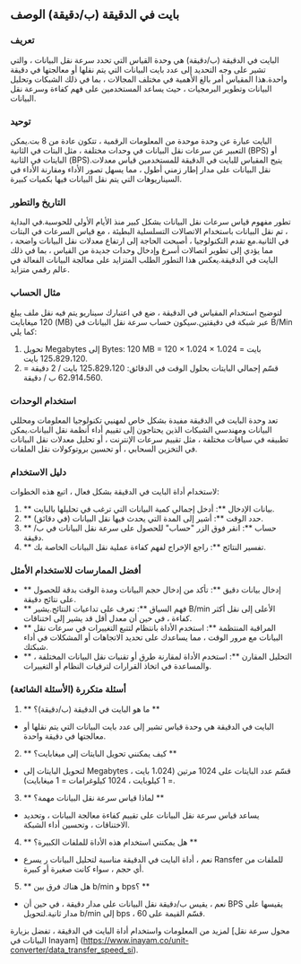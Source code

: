 ## بايت في الدقيقة (ب/دقيقة) الوصف

### تعريف
البايت في الدقيقة (ب/دقيقة) هي وحدة القياس التي تحدد سرعة نقل البيانات ، والتي تشير على وجه التحديد إلى عدد بايت البيانات التي يتم نقلها أو معالجتها في دقيقة واحدة.هذا المقياس أمر بالغ الأهمية في مختلف المجالات ، بما في ذلك الشبكات وتحليل البيانات وتطوير البرمجيات ، حيث يساعد المستخدمين على فهم كفاءة وسرعة نقل البيانات.

### توحيد
البايت عبارة عن وحدة موحدة من المعلومات الرقمية ، تتكون عادة من 8 بت.يمكن التعبير عن سرعات نقل البيانات في وحدات مختلفة ، مثل البتات في الثانية (BPS) أو البايتات في الثانية (BPS).يتيح المقياس للبايت في الدقيقة للمستخدمين قياس معدلات نقل البيانات على مدار إطار زمني أطول ، مما يسهل تصور الأداء ومقارنة الأداء في السيناريوهات التي يتم نقل البيانات فيها بكميات كبيرة.

### التاريخ والتطور
تطور مفهوم قياس سرعات نقل البيانات بشكل كبير منذ الأيام الأولى للحوسبة.في البداية ، تم نقل البيانات باستخدام الاتصالات التسلسلية البطيئة ، مع قياس السرعات في البتات في الثانية.مع تقدم التكنولوجيا ، أصبحت الحاجة إلى ارتفاع معدلات نقل البيانات واضحة ، مما يؤدي إلى تطوير اتصالات أسرع وإدخال وحدات جديدة من القياس ، بما في ذلك البايت في الدقيقة.يعكس هذا التطور الطلب المتزايد على معالجة البيانات الفعالة في عالم رقمي متزايد.

### مثال الحساب
لتوضيح استخدام المقياس في الدقيقة ، ضع في اعتبارك سيناريو يتم فيه نقل ملف يبلغ 120 ميغابايت (MB) عبر شبكة في دقيقتين.سيكون حساب سرعة نقل البيانات في B/Min كما يلي:

1. تحويل Megabytes إلى Bytes: 120 MB = 120 × 1،024 × 1،024 بايت = 125،829،120 بايت.
2. قسّم إجمالي البايتات بحلول الوقت في الدقائق: 125،829،120 بايت / 2 دقيقة = 62،914،560 ب / دقيقة.

### استخدام الوحدات
تعد وحدة البايت في الدقيقة مفيدة بشكل خاص لمهنيي تكنولوجيا المعلومات ومحللي البيانات ومهندسي الشبكات الذين يحتاجون إلى تقييم أداء أنظمة نقل البيانات.يمكن تطبيقه في سياقات مختلفة ، مثل تقييم سرعات الإنترنت ، أو تحليل معدلات نقل البيانات في التخزين السحابي ، أو تحسين بروتوكولات نقل الملفات.

### دليل الاستخدام
لاستخدام أداة البايت في الدقيقة بشكل فعال ، اتبع هذه الخطوات:

1. ** بيانات الإدخال **: أدخل إجمالي كمية البيانات التي ترغب في تحليلها بالبايت.
2. ** حدد الوقت **: أشير إلى المدة التي يحدث فيها نقل البيانات (في دقائق).
3. ** حساب **: انقر فوق الزر "حساب" للحصول على سرعة نقل البيانات في ب/دقيقة.
4. ** تفسير النتائج **: راجع الإخراج لفهم كفاءة عملية نقل البيانات الخاصة بك.

### أفضل الممارسات للاستخدام الأمثل
- ** إدخال بيانات دقيق **: تأكد من إدخال حجم البيانات ومدة الوقت بدقة للحصول على نتائج دقيقة.
- ** فهم السياق **: تعرف على تداعيات النتائج.يشير B/min الأعلى إلى نقل أكثر كفاءة ، في حين أن معدل أقل قد يشير إلى اختناقات.
- ** المراقبة المنتظمة **: استخدم الأداة بانتظام لتتبع التغييرات في سرعات نقل البيانات مع مرور الوقت ، مما يساعدك على تحديد الاتجاهات أو المشكلات في أداء شبكتك.
- ** التحليل المقارن **: استخدم الأداة لمقارنة طرق أو تقنيات نقل البيانات المختلفة ، والمساعدة في اتخاذ القرارات لترقيات النظام أو التغييرات.

### أسئلة متكررة (الأسئلة الشائعة)

1. ** ما هو البايت في الدقيقة (ب/دقيقة)؟ **
- البايت في الدقيقة هي وحدة قياس تشير إلى عدد بايت البيانات التي يتم نقلها أو معالجتها في دقيقة واحدة.

2. ** كيف يمكنني تحويل البايتات إلى ميغابايت؟ **
- لتحويل البايتات إلى Megabytes ، قسّم عدد البايتات على 1024 مرتين (1،024 بايت = 1 كيلوبايت ، 1024 كيلوغرامات = 1 ميغابايت).

3. ** لماذا قياس سرعة نقل البيانات مهمة؟ **
- يساعد قياس سرعة نقل البيانات على تقييم كفاءة معالجة البيانات ، وتحديد الاختناقات ، وتحسين أداء الشبكة.

4. ** هل يمكنني استخدام هذه الأداة للملفات الكبيرة؟ **
- نعم ، أداة البايت في الدقيقة مناسبة لتحليل البيانات ر يسرع Ransfer للملفات من أي حجم ، سواء كانت صغيرة أو كبيرة.

5. ** هل هناك فرق بين b/min و bps؟ **
- نعم ، يقيس ب/دقيقة نقل البيانات على مدار دقيقة ، في حين أن BPS يقيسها على مدار ثانية.لتحويل b/min إلى bps ، قسّم القيمة على 60.

لمزيد من المعلومات واستخدام أداة البايت في الدقيقة ، تفضل بزيارة [محول سرعة نقل البيانات في Inayam] (https://www.inayam.co/unit-converter/data_transfer_speed_si).